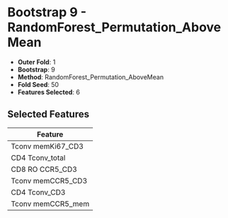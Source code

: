 # Bootstrap 9 - RandomForest_Permutation_AboveMean

- **Outer Fold**: 1
- **Bootstrap**: 9
- **Method**: RandomForest_Permutation_AboveMean
- **Fold Seed**: 50
- **Features Selected**: 6

## Selected Features

| Feature |
|---------|
| Tconv memKi67_CD3 |
| CD4 Tconv_total |
| CD8 RO CCR5_CD3 |
| Tconv memCCR5_CD3 |
| CD4 Tconv_CD3 |
| Tconv memCCR5_mem |
